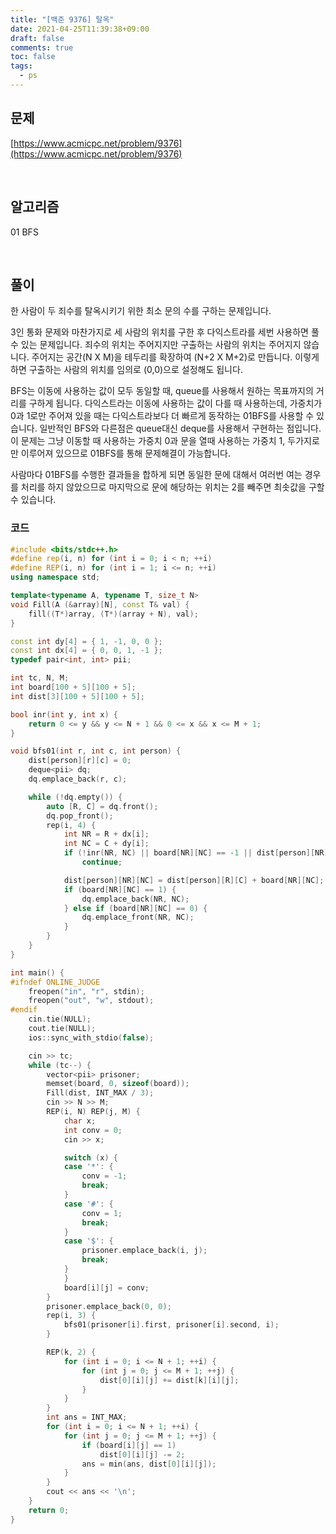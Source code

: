 ```yaml
---
title: "[백준 9376] 탈옥"
date: 2021-04-25T11:39:38+09:00
draft: false
comments: true
toc: false
tags:
  - ps
---
```


## 문제

[https://www.acmicpc.net/problem/9376](https://www.acmicpc.net/problem/9376)

<br>

## 알고리즘

01 BFS

<br>

## 풀이

한 사람이 두 죄수를 탈옥시키기 위한 최소 문의 수를 구하는 문제입니다.

3인 통화 문제와 마찬가지로 세 사람의 위치를 구한 후 다익스트라를 세번 사용하면 풀 수 있는 문제입니다. 죄수의 위치는 주어지지만 구출하는 사람의 위치는 주어지지 않습니다. 주어지는 공간(N X M)을 테두리를 확장하여 (N+2 X M+2)로 만듭니다. 이렇게하면 구출하는 사람의 위치를 임의로 (0,0)으로 설정해도 됩니다.

BFS는 이동에 사용하는 값이 모두 동일할 때, queue를 사용해서 원하는 목표까지의 거리를 구하게 됩니다. 다익스트라는 이동에 사용하는 값이 다를 때 사용하는데, 가중치가 0과 1로만 주어져 있을 때는 다익스트라보다 더 빠르게 동작하는 01BFS를 사용할 수 있습니다. 일반적인 BFS와 다른점은 queue대신 deque를 사용해서 구현하는 점입니다. 이 문제는 그냥 이동할 때 사용하는 가중치 0과 문을 열때 사용하는 가중치 1, 두가지로만 이루어져 있으므로 01BFS를 통해 문제해결이 가능합니다.

사람마다 01BFS를 수행한 결과들을 합하게 되면 동일한 문에 대해서 여러번 여는 경우를 처리를 하지 않았으므로 마지막으로 문에 해당하는 위치는 2를 빼주면 최솟값을 구할 수 있습니다.

### 코드

```c++
#include <bits/stdc++.h>
#define rep(i, n) for (int i = 0; i < n; ++i)
#define REP(i, n) for (int i = 1; i <= n; ++i)
using namespace std;

template<typename A, typename T, size_t N>
void Fill(A (&array)[N], const T& val) {
    fill((T*)array, (T*)(array + N), val);
}

const int dy[4] = { 1, -1, 0, 0 };
const int dx[4] = { 0, 0, 1, -1 };
typedef pair<int, int> pii;

int tc, N, M;
int board[100 + 5][100 + 5];
int dist[3][100 + 5][100 + 5];

bool inr(int y, int x) {
    return 0 <= y && y <= N + 1 && 0 <= x && x <= M + 1;
}

void bfs01(int r, int c, int person) {
    dist[person][r][c] = 0;
    deque<pii> dq;
    dq.emplace_back(r, c);

    while (!dq.empty()) {
        auto [R, C] = dq.front();
        dq.pop_front();
        rep(i, 4) {
            int NR = R + dx[i];
            int NC = C + dy[i];
            if (!inr(NR, NC) || board[NR][NC] == -1 || dist[person][NR][NC] != INT_MAX / 3)
                continue;

            dist[person][NR][NC] = dist[person][R][C] + board[NR][NC];
            if (board[NR][NC] == 1) {
                dq.emplace_back(NR, NC);
            } else if (board[NR][NC] == 0) {
                dq.emplace_front(NR, NC);
            }
        }
    }
}

int main() {
#ifndef ONLINE_JUDGE
    freopen("in", "r", stdin);
    freopen("out", "w", stdout);
#endif
    cin.tie(NULL);
    cout.tie(NULL);
    ios::sync_with_stdio(false);

    cin >> tc;
    while (tc--) {
        vector<pii> prisoner;
        memset(board, 0, sizeof(board));
        Fill(dist, INT_MAX / 3);
        cin >> N >> M;
        REP(i, N) REP(j, M) {
            char x;
            int conv = 0;
            cin >> x;

            switch (x) {
            case '*': {
                conv = -1;
                break;
            }
            case '#': {
                conv = 1;
                break;
            }
            case '$': {
                prisoner.emplace_back(i, j);
                break;
            }
            }
            board[i][j] = conv;
        }
        prisoner.emplace_back(0, 0);
        rep(i, 3) {
            bfs01(prisoner[i].first, prisoner[i].second, i);
        }

        REP(k, 2) {
            for (int i = 0; i <= N + 1; ++i) {
                for (int j = 0; j <= M + 1; ++j) {
                    dist[0][i][j] += dist[k][i][j];
                }
            }
        }
        int ans = INT_MAX;
        for (int i = 0; i <= N + 1; ++i) {
            for (int j = 0; j <= M + 1; ++j) {
                if (board[i][j] == 1)
                    dist[0][i][j] -= 2;
                ans = min(ans, dist[0][i][j]);
            }
        }
        cout << ans << '\n';
    }
    return 0;
}
```
